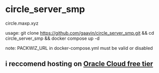 # circle_server_smp

circle.maxp.xyz

usage: git clone https://github.com/gaavin/circle_server_smp.git && cd circle_server_smp && docker compose up -d

note: PACKWIZ_URL in docker-compose.yml must be valid or disabled

## i reccomend hosting on [Oracle Cloud free tier](https://www.oracle.com/ca-en/cloud/free/?source=CloudFree_CTA1_Default_ca-en&intcmp=CloudFree_CTA1_Default_ca-en)
